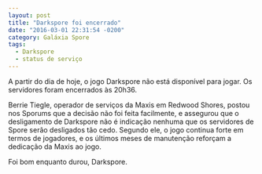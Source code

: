 ```yaml
---
layout: post
title: "Darkspore foi encerrado"
date: "2016-03-01 22:31:54 -0200"
category: Galáxia Spore
tags:
  - Darkspore
  - status de serviço
---
```

A partir do dia de hoje, o jogo Darkspore não está disponível para jogar. Os servidores foram encerrados às 20h36.

Berrie Tiegle, operador de serviços da Maxis em Redwood Shores, postou nos Sporums que a decisão não foi feita facilmente, e assegurou que o desligamento de Darkspore não é indicação nenhuma que os servidores de Spore serão desligados tão cedo. Segundo ele, o jogo continua forte em termos de jogadores, e os últimos meses de manutenção reforçam a dedicação da Maxis ao jogo.

Foi bom enquanto durou, Darkspore.
